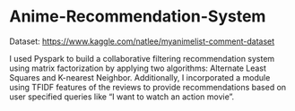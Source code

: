 # Anime-Recommendation-System
Dataset: https://www.kaggle.com/natlee/myanimelist-comment-dataset

I used Pyspark to build a collaborative filtering recommendation system using matrix factorization by applying two algorithms: Alternate Least Squares and K-nearest Neighbor. Additionally, I incorporated a module using TFIDF features of the reviews to provide recommendations based on user specified queries like “I want to watch an action movie”.
